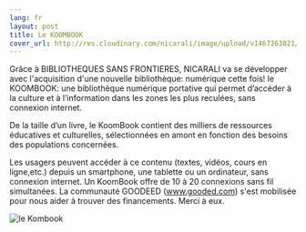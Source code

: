 ```yaml
---
lang: fr
layout: post
title: Le KOOMBOOK
cover_url: http://res.cloudinary.com/nicarali/image/upload/v1467263821/kombook_avcoby.jpg
---
```

Grâce à BIBLIOTHEQUES SANS FRONTIERES, NICARALI va se développer avec l'acquisition d'une nouvelle bibliothèque: numérique cette fois! le KOOMBOOK: une bibliothèque numérique portative qui permet d’accéder à la culture et à l’information dans les zones les plus reculées,  sans connexion internet.

De la taille d’un livre, le KoomBook contient des milliers de ressources éducatives et culturelles, sélectionnées en amont en fonction des besoins des populations concernées. 

Les usagers peuvent accéder à ce contenu (textes, vidéos, cours en ligne,etc.) depuis un smartphone, une tablette ou un ordinateur, sans connexion internet. Un KoomBook offre de 10 à 20 connexions sans fil simultanées.
La communauté GOODEED (www.gooded.com) s'est mobilisée pour nous aider à trouver des financements. Merci à eux.

![le Kombook](http://res.cloudinary.com/nicarali/image/upload/v1467263821/kombook_avcoby.jpg)
​